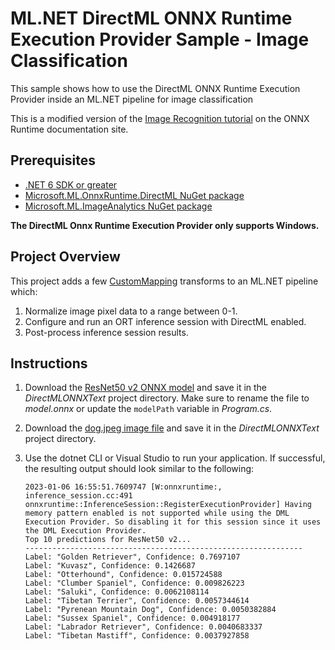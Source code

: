 # ML.NET DirectML ONNX Runtime Execution Provider Sample - Image Classification

This sample shows how to use the DirectML ONNX Runtime Execution Provider inside an ML.NET pipeline for image classification

This is a modified version of the [Image Recognition tutorial](https://onnxruntime.ai/docs/tutorials/csharp/resnet50_csharp.html) on the ONNX Runtime documentation site.

## Prerequisites

- [.NET 6 SDK or greater](https://dotnet.microsoft.com/download)
- [Microsoft.ML.OnnxRuntime.DirectML NuGet package](https://www.nuget.org/packages/Microsoft.ML.OnnxRuntime.DirectML)
- [Microsoft.ML.ImageAnalytics NuGet package](https://www.nuget.org/packages/Microsoft.ML.ImageAnalytics/3.0.0-preview.22621.2)

**The DirectML Onnx Runtime Execution Provider only supports Windows.**

## Project Overview

This project adds a few [CustomMapping](https://learn.microsoft.com/dotnet/api/microsoft.ml.custommappingcatalog.custommapping?view=ml-dotnet) transforms to an ML.NET pipeline which:

1. Normalize image pixel data to a range between 0-1.
1. Configure and run an ORT inference session with DirectML enabled.
1. Post-process inference session results.

## Instructions

1. Download the [ResNet50 v2 ONNX model](https://github.com/onnx/models/blob/main/vision/classification/resnet/model/resnet50-v2-7.onnx) and save it in the *DirectMLONNXText* project directory. Make sure to rename the file to *model.onnx* or update the `modelPath` variable in *Program.cs*.
1. Download the [dog.jpeg image file](https://onnxruntime.ai/images/dog.jpeg) and save it in the *DirectMLONNXText* project directory. 
1. Use the dotnet CLI or Visual Studio to run your application. If successful, the resulting output should look similar to the following:

    ```text
    2023-01-06 16:55:51.7609747 [W:onnxruntime:, inference_session.cc:491 onnxruntime::InferenceSession::RegisterExecutionProvider] Having memory pattern enabled is not supported while using the DML Execution Provider. So disabling it for this session since it uses the DML Execution Provider.
    Top 10 predictions for ResNet50 v2...
    --------------------------------------------------------------
    Label: "Golden Retriever", Confidence: 0.7697107
    Label: "Kuvasz", Confidence: 0.1426687
    Label: "Otterhound", Confidence: 0.015724588
    Label: "Clumber Spaniel", Confidence: 0.009826223
    Label: "Saluki", Confidence: 0.0062108114
    Label: "Tibetan Terrier", Confidence: 0.0057344614
    Label: "Pyrenean Mountain Dog", Confidence: 0.0050382884
    Label: "Sussex Spaniel", Confidence: 0.004918177
    Label: "Labrador Retriever", Confidence: 0.0040683337
    Label: "Tibetan Mastiff", Confidence: 0.0037927858
    ```